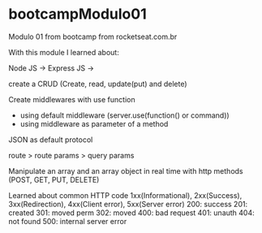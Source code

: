 # bootcampModulo01

Modulo 01 from bootcamp from rocketseat.com.br

With this module I learned about:

Node JS ->
Express JS ->

create a CRUD (Create, read, update(put) and delete)

Create middlewares with use function

- using default middleware (server.use(function() or command))
- using middleware as parameter of a method

JSON as default protocol

route > route params > query params

Manipulate an array and an array object in real time with http methods (POST, GET, PUT, DELETE)

Learned about common HTTP code 1xx(Informational), 2xx(Success), 3xx(Redirection), 4xx(Client error), 5xx(Server error)
200: success
201: created
301: moved perm
302: moved
400: bad request
401: unauth
404: not found
500: internal server error
